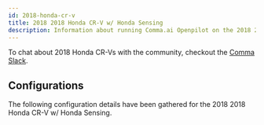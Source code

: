 ```yaml
---
id: 2018-honda-cr-v
title: 2018 2018 Honda CR-V w/ Honda Sensing
description: Information about running Comma.ai Openpilot on the 2018 2018 Honda CR-V w/ Honda Sensing
---
```





To chat about 2018 Honda CR-Vs with the community, checkout the  [Comma Slack](https://slack.comma.ai).
      
## Configurations
The following configuration details have been gathered for the 2018 2018 Honda CR-V w/ Honda Sensing.








